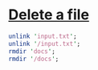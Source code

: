 [1]: https://rosettacode.org/wiki/Delete_a_file

# [Delete a file][1]



```perl
unlink 'input.txt';
unlink '/input.txt';
rmdir 'docs';
rmdir '/docs';
```
